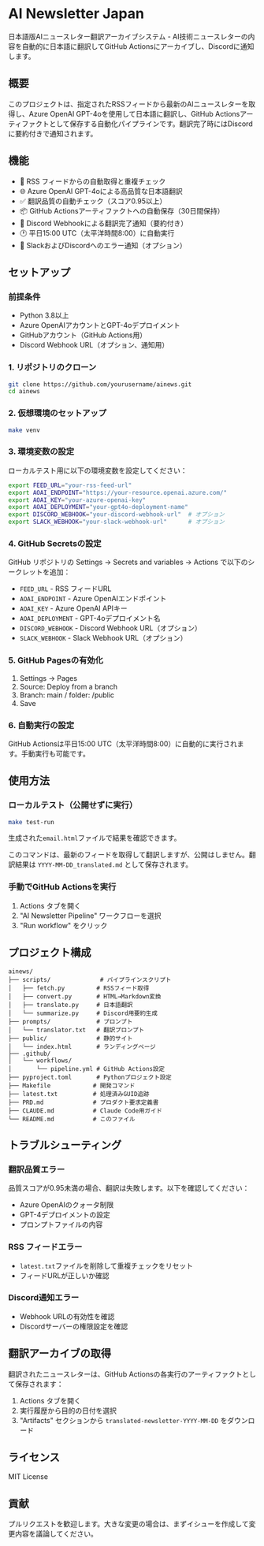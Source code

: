 # AI Newsletter Japan

日本語版AIニュースレター翻訳アーカイブシステム - AI技術ニュースレターの内容を自動的に日本語に翻訳してGitHub Actionsにアーカイブし、Discordに通知します。

## 概要

このプロジェクトは、指定されたRSSフィードから最新のAIニュースレターを取得し、Azure OpenAI GPT-4oを使用して日本語に翻訳し、GitHub Actionsアーティファクトとして保存する自動化パイプラインです。翻訳完了時にはDiscordに要約付きで通知されます。

## 機能

- 🔄 RSS フィードからの自動取得と重複チェック
- 🌐 Azure OpenAI GPT-4oによる高品質な日本語翻訳
- ✅ 翻訳品質の自動チェック（スコア0.95以上）
- 📦 GitHub Actionsアーティファクトへの自動保存（30日間保持）
- 💬 Discord Webhookによる翻訳完了通知（要約付き）
- 🕐 平日15:00 UTC（太平洋時間8:00）に自動実行
- 🔔 SlackおよびDiscordへのエラー通知（オプション）

## セットアップ

### 前提条件

- Python 3.8以上
- Azure OpenAIアカウントとGPT-4oデプロイメント
- GitHubアカウント（GitHub Actions用）
- Discord Webhook URL（オプション、通知用）

### 1. リポジトリのクローン

```bash
git clone https://github.com/yourusername/ainews.git
cd ainews
```

### 2. 仮想環境のセットアップ

```bash
make venv
```

### 3. 環境変数の設定

ローカルテスト用に以下の環境変数を設定してください：

```bash
export FEED_URL="your-rss-feed-url"
export AOAI_ENDPOINT="https://your-resource.openai.azure.com/"
export AOAI_KEY="your-azure-openai-key"
export AOAI_DEPLOYMENT="your-gpt4o-deployment-name"
export DISCORD_WEBHOOK="your-discord-webhook-url"  # オプション
export SLACK_WEBHOOK="your-slack-webhook-url"      # オプション
```

### 4. GitHub Secretsの設定

GitHub リポジトリの Settings → Secrets and variables → Actions で以下のシークレットを追加：

- `FEED_URL` - RSS フィードURL
- `AOAI_ENDPOINT` - Azure OpenAIエンドポイント
- `AOAI_KEY` - Azure OpenAI APIキー
- `AOAI_DEPLOYMENT` - GPT-4oデプロイメント名
- `DISCORD_WEBHOOK` - Discord Webhook URL（オプション）
- `SLACK_WEBHOOK` - Slack Webhook URL（オプション）

### 5. GitHub Pagesの有効化

1. Settings → Pages
2. Source: Deploy from a branch
3. Branch: main / folder: /public
4. Save

### 6. 自動実行の設定

GitHub Actionsは平日15:00 UTC（太平洋時間8:00）に自動的に実行されます。手動実行も可能です。

## 使用方法

### ローカルテスト（公開せずに実行）

```bash
make test-run
```

生成された`email.html`ファイルで結果を確認できます。

このコマンドは、最新のフィードを取得して翻訳しますが、公開はしません。翻訳結果は `YYYY-MM-DD_translated.md` として保存されます。

### 手動でGitHub Actionsを実行

1. Actions タブを開く
2. "AI Newsletter Pipeline" ワークフローを選択
3. "Run workflow" をクリック

## プロジェクト構成

```
ainews/
├── scripts/              # パイプラインスクリプト
│   ├── fetch.py         # RSSフィード取得
│   ├── convert.py       # HTML→Markdown変換
│   ├── translate.py     # 日本語翻訳
│   └── summarize.py     # Discord用要約生成
├── prompts/             # プロンプト
│   └── translator.txt   # 翻訳プロンプト
├── public/              # 静的サイト
│   └── index.html       # ランディングページ
├── .github/
│   └── workflows/
│       └── pipeline.yml # GitHub Actions設定
├── pyproject.toml       # Pythonプロジェクト設定
├── Makefile            # 開発コマンド
├── latest.txt          # 処理済みGUID追跡
├── PRD.md              # プロダクト要求定義書
├── CLAUDE.md           # Claude Code用ガイド
└── README.md           # このファイル
```

## トラブルシューティング

### 翻訳品質エラー

品質スコアが0.95未満の場合、翻訳は失敗します。以下を確認してください：
- Azure OpenAIのクォータ制限
- GPT-4デプロイメントの設定
- プロンプトファイルの内容

### RSS フィードエラー

- `latest.txt`ファイルを削除して重複チェックをリセット
- フィードURLが正しいか確認

### Discord通知エラー

- Webhook URLの有効性を確認
- Discordサーバーの権限設定を確認

## 翻訳アーカイブの取得

翻訳されたニュースレターは、GitHub Actionsの各実行のアーティファクトとして保存されます：

1. Actions タブを開く
2. 実行履歴から目的の日付を選択
3. "Artifacts" セクションから `translated-newsletter-YYYY-MM-DD` をダウンロード

## ライセンス

MIT License

## 貢献

プルリクエストを歓迎します。大きな変更の場合は、まずイシューを作成して変更内容を議論してください。